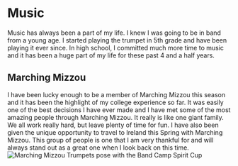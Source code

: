 # Music
Music has always been a part of my life. I knew I was going to be in band from a young age. I started playing the trumpet 
in 5th grade and have been playing it ever since. In high school, I committed much more time to music and it has been a 
huge part of my life for these past 4 and a half years.

## Marching Mizzou
I have been lucky enough to be a member of Marching Mizzou this season and it has been the highlight of my college experience
so far. It was easily one of the best decisions I have ever made and I have met some of the most amazing people through
Marching Mizzou. It really is like one giant family. We all work really hard, but leave plenty of time for fun. 
I have also been given the unique opportunity to travel to Ireland this Spring with Marching Mizzou. This group of people
is one that I am very thankful for and will always stand out as a great one when I look back on this time.
![Marching Mizzou Trumpets pose with the Band Camp Spirit Cup](https://encrypted-tbn0.gstatic.com/images?q=tbn:ANd9GcS3NjXmk4lO6Si6u5fgtIWvpBmur9dP_UI8FWgnwJKJcE1TsD6Tyw&s)
